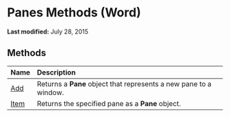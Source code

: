 
# Panes Methods (Word)

 **Last modified:** July 28, 2015


## Methods



|**Name**|**Description**|
|:-----|:-----|
| [Add](34dba7e0-cb4f-0482-c8c5-cc3d54cacc9c.md)|Returns a  **Pane** object that represents a new pane to a window.|
| [Item](7e95d748-4b3e-6c97-b7d9-8e1de7ff77e1.md)|Returns the specified pane as a  **Pane** object.|
